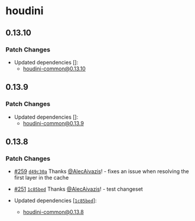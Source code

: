 # houdini

## 0.13.10

### Patch Changes

-   Updated dependencies []:
    -   houdini-common@0.13.10

## 0.13.9

### Patch Changes

-   Updated dependencies []:
    -   houdini-common@0.13.9

## 0.13.8

### Patch Changes

-   [#259](https://github.com/HoudiniGraphql/houdini/pull/259) [`d49c30a`](https://github.com/HoudiniGraphql/houdini/commit/d49c30a844228a6004f4590fd74355691f17095e) Thanks [@AlecAivazis](https://github.com/AlecAivazis)! - fixes an issue when resolving the first layer in the cache

*   [#251](https://github.com/HoudiniGraphql/houdini/pull/251) [`1c85bed`](https://github.com/HoudiniGraphql/houdini/commit/1c85bedf14d4a4ee67c123e417e90258360e56d7) Thanks [@AlecAivazis](https://github.com/AlecAivazis)! - test changeset

*   Updated dependencies [[`1c85bed`](https://github.com/HoudiniGraphql/houdini/commit/1c85bedf14d4a4ee67c123e417e90258360e56d7)]:
    -   houdini-common@0.13.8
